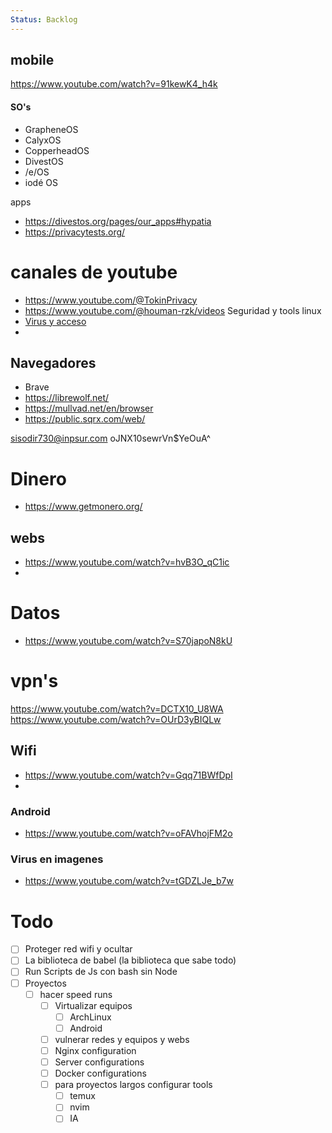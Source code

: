 ```yaml
---
Status: Backlog
---
```




## mobile 
https://www.youtube.com/watch?v=91kewK4_h4k

#### SO's

- GrapheneOS
- CalyxOS
- CopperheadOS
- DivestOS
- /e/OS
- iodé OS


apps 
- https://divestos.org/pages/our_apps#hypatia
- https://privacytests.org/


# canales de youtube

- https://www.youtube.com/@TokinPrivacy
- https://www.youtube.com/@houman-rzk/videos Seguridad y tools linux
- [Virus y acceso](https://www.youtube.com/@ciberu/videos)
- 



## Navegadores


- Brave
- https://librewolf.net/
- https://mullvad.net/en/browser
- https://public.sqrx.com/web/


sisodir730@inpsur.com
oJNX10sewrVn$YeOuA^



# Dinero

- https://www.getmonero.org/



## webs 
- https://www.youtube.com/watch?v=hvB3O_qC1ic
- 

# Datos


- https://www.youtube.com/watch?v=S70japoN8kU


# vpn's

https://www.youtube.com/watch?v=DCTX10_U8WA
https://www.youtube.com/watch?v=OUrD3yBIQLw




## Wifi

- https://www.youtube.com/watch?v=Gqq71BWfDpI
- 
### Android
- https://www.youtube.com/watch?v=oFAVhojFM2o


### Virus en imagenes

- https://www.youtube.com/watch?v=tGDZLJe_b7w

# Todo

- [ ] Proteger red wifi y ocultar
- [ ] La biblioteca de babel (la biblioteca que sabe todo)
- [ ] Run Scripts de Js con bash sin Node
- [ ] Proyectos
	- [ ] hacer speed runs 
		- [ ] Virtualizar equipos
			- [ ] ArchLinux
			- [ ] Android
		- [ ] vulnerar redes y equipos y webs
		- [ ] Nginx configuration
		- [ ] Server configurations
		- [ ] Docker configurations
		- [ ] para proyectos largos configurar tools
			- [ ] temux
			- [ ] nvim
			- [ ] IA 